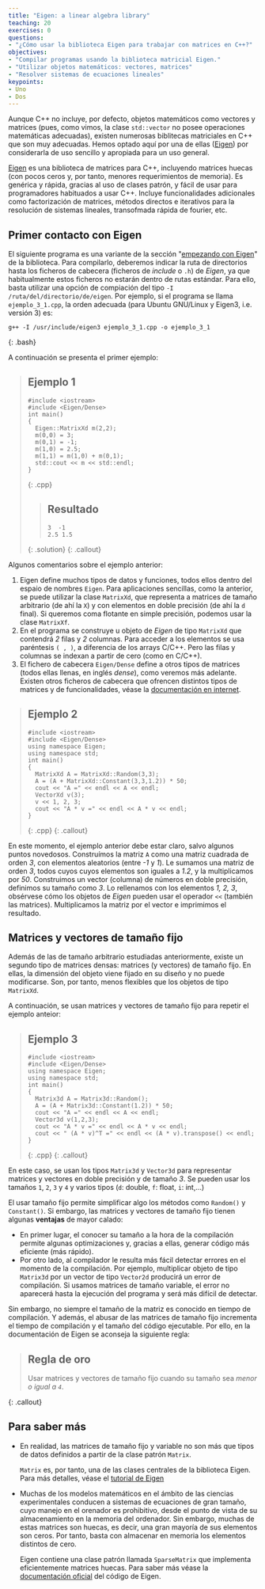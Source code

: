 ```yaml
---
title: "Eigen: a linear algebra library"
teaching: 20
exercises: 0
questions:
- "¿Cómo usar la biblioteca Eigen para trabajar con matrices en C++?"
objectives:
- "Compilar programas usando la biblioteca matricial Eigen."
- "Utilizar objetos matemáticos: vectores, matrices"
- "Resolver sistemas de ecuaciones lineales"
keypoints:
- Uno
- Dos
---
```


Aunque C++ no incluye, por defecto, objetos matemáticos como vectores y matrices (pues, como vimos, la clase `std::vector` no posee operaciones matemáticas adecuadas), existen numerosas biblitecas matriciales en C++ que son muy adecuadas. Hemos optado aquí por una de ellas ([Eigen]) por considerarla de uso sencillo y apropiada para un uso general.

[Eigen] es una biblioteca de matrices para C++, incluyendo matrices huecas (con pocos ceros y, por tanto, menores requerimientos de memoria). Es genérica y rápida, gracias al uso de clases patrón, y fácil de usar para programadores habituados a usar C++. Incluye funcionalidades adicionales como factorización de matrices, métodos directos e iterativos para la resolución de sistemas lineales, transofmada rápida de fourier, etc.

## Primer contacto con Eigen

El siguiente programa es una variante de la sección "[empezando con Eigen](http://eigen.tuxfamily.org/)" de la biblioteca.
Para compilarlo, deberemos indicar la ruta de directorios hasta los ficheros de cabecera (ficheros de *include* o `.h`) de *Eigen*, ya que habitualmente estos ficheros no estarán dentro de rutas estándar. Para ello, basta utilizar una opción de compiación del tipo `-I /ruta/del/directorio/de/eigen`. Por ejemplo, si el programa se llama `ejemplo_3_1.cpp`, la orden adecuada (para Ubuntu GNU/Linux y Eigen3, i.e. versión 3) es:

~~~
g++ -I /usr/include/eigen3 ejemplo_3_1.cpp -o ejemplo_3_1
~~~
{: .bash}

A continuación se presenta el primer ejemplo:

> ## Ejemplo 1
>
> ~~~
> #include <iostream>
> #include <Eigen/Dense>
> int main()
> {
>   Eigen::MatrixXd m(2,2);
>   m(0,0) = 3;
>   m(0,1) = -1;
>   m(1,0) = 2.5;
>   m(1,1) = m(1,0) + m(0,1);
>   std::cout << m << std::endl;
> }
> ~~~
> {: .cpp}
>
> > ## Resultado
> >
> > ~~~
> > 3  -1
> > 2.5 1.5
> > ~~~
> {: .solution}
{: .callout}

Algunos comentarios sobre el ejemplo anterior:

1. Eigen define muchos tipos de datos y funciones, todos ellos dentro del espaio de nombres `Eigen`. Para aplicaciones sencillas, como la anterior, se puede utilizar la clase `MatrixXd`, que representa a matrices de tamaño arbitrario (de ahí la `X`) y con elementos en doble precisión (de ahí la `d` final). Si queremos coma flotante en simple precisión, podemos usar la clase `MatrixXf`.
3. En el programa se construye u objeto de *Eigen* de tipo `MatrixXd` que contendrá *2* filas y *2* columnas. Para acceder a los elementos se usa paréntesis `( , )`, a diferencia de los arrays C/C++. Pero las filas y columnas se indexan a partir de cero (como en C/C++).
2. El fichero de cabecera `Eigen/Dense` define a otros tipos de matrices (todos ellas llenas, en inglés *dense*), como veremos más adelante. Existen otros ficheros de cabecera que ofrencen distintos tipos de matrices y de funcionalidades, véase la [documentación en internet](http://eigen.tuxfamily.org/dox/group__QuickRefPage.html).

> ## Ejemplo 2
>
> ~~~
> #include <iostream>
> #include <Eigen/Dense>
> using namespace Eigen;
> using namespace std;
> int main()
> {
>   MatrixXd A = MatrixXd::Random(3,3);
>   A = (A + MatrixXd::Constant(3,3,1.2)) * 50;
>   cout << "A =" << endl << A << endl;
>   VectorXd v(3);
>   v << 1, 2, 3;
>   cout << "A * v =" << endl << A * v << endl;
> }
> ~~~
> {: .cpp}
{: .callout}

En este momento, el ejemplo anterior debe estar claro, salvo algunos puntos novedosos. Construímos la matriz `A` como una matriz cuadrada de orden *3*, con elementos aleatorios (entre *-1* y *1*). Le sumamos una matriz de orden *3*, todos cuyos cuyos elementos son iguales a *1.2*, y la multiplicamos por *50*. Construimos un vector (columna) de números en doble precisión, definimos su tamaño como *3*. Lo rellenamos con los elementos *1, 2, 3*, obsérvese cómo los objetos de *Eigen* pueden usar el operador `<<` (también las matrices). Multiplicamos la matriz por el vector e imprimimos el resultado.


## Matrices y vectores de tamaño fijo

Además de las de tamaño arbitrario estudiadas anteriormente, existe un segundo tipo de matrices densas: matrices (y vectores) de tamaño fijo. En ellas, la dimensión del objeto viene fijado en su diseño y no puede modificarse. Son, por tanto, menos flexibles que los objetos de tipo `MatrixXd`.

A continuación, se usan matrices y vectores de tamaño fijo para repetir el ejemplo anteior:

> ## Ejemplo 3
>
> ~~~
> #include <iostream>
> #include <Eigen/Dense>
> using namespace Eigen;
> using namespace std;
> int main()
> {
>   Matrix3d A = Matrix3d::Random();
>   A = (A + Matrix3d::Constant(1.2)) * 50;
>   cout << "A =" << endl << A << endl;
>   Vector3d v(1,2,3);
>   cout << "A * v =" << endl << A * v << endl;
>   cout << " (A * v)^T =" << endl << (A * v).transpose() << endl;
> }
> ~~~
> {: .cpp}
{: .callout}

En este caso, se usan los tipos `Matrix3d` y `Vector3d` para representar matrices y vectores en doble precisión y de tamaño *3*. Se pueden usar los tamaños `1`, `2`, `3` y `4` y varios tipos (`d`: double, `f`: float, `i`: int,...)

El usar tamaño fijo permite simplificar algo los métodos como `Random()` y `Constant()`.
Si embargo, las matrices y vectores de tamaño fijo tienen algunas **ventajas** de mayor calado:

- En primer lugar, el conocer su tamaño a la hora de la compilación permite algunas optimizaciones y, gracias a ellas, generar código más eficiente (más rápido).
- Por otro lado, al compilador le resulta más fácil detectar errores en el momento de la compilación. Por ejemplo, multiplicar objeto de tipo `Matrix3d` por un vector de tipo `Vector2d` producirá un error de compilación. Si usamos matrices de tamaño variable, el error no aparecerá hasta la ejecución del programa y será más difícil de detectar.

Sin embargo, no siempre el tamaño de la matriz es conocido en tiempo de compilación. Y además, el abusar de las matrices de tamaño fijo incrementa el tiempo de compilación y el tamaño del código ejecutable. Por ello, en la documentación de Eigen se aconseja la siguiente regla:

> ## Regla de oro
>
> Usar matrices y vectores de tamaño fijo cuando su tamaño sea *menor o igual a `4`*.
>
{: .callout}

## Para saber más

- En realidad, las matrices de tamaño fijo y variable no son más que tipos de datos definidos a partir de la clase patrón `Matrix`.

  `Matrix` es, por tanto, una de las clases centrales de la biblioteca
  Eigen. Para más detalles, véase el
  [tutorial de Eigen](http://eigen.tuxfamily.org/dox/group__TutorialMatrixClass.html)

- Muchas de los modelos matemáticos en el
  ámbito de las ciencias experimentales conducen a sistemas de
  ecuaciones de gran tamaño, cuyo manejo en el orenador es
  prohibitivo, desde el punto de vista de su almacenamiento en la
  memoria del ordenador. Sin embargo, muchas de estas matrices son
  huecas, es decir, una gran mayoría de sus elementos son ceros. Por
  tanto, basta con almacenar en memoria los elementos distintos de
  cero.

  Eigen contiene una clase patrón llamada `SparseMatrix` que
  implementa eficientemente matrices huecas. Para saber más véase la
  [documentación oficial](http://eigen.tuxfamily.org/dox/) del código
  de Eigen.

[eigen]: http://eigen.tuxfamily.org
